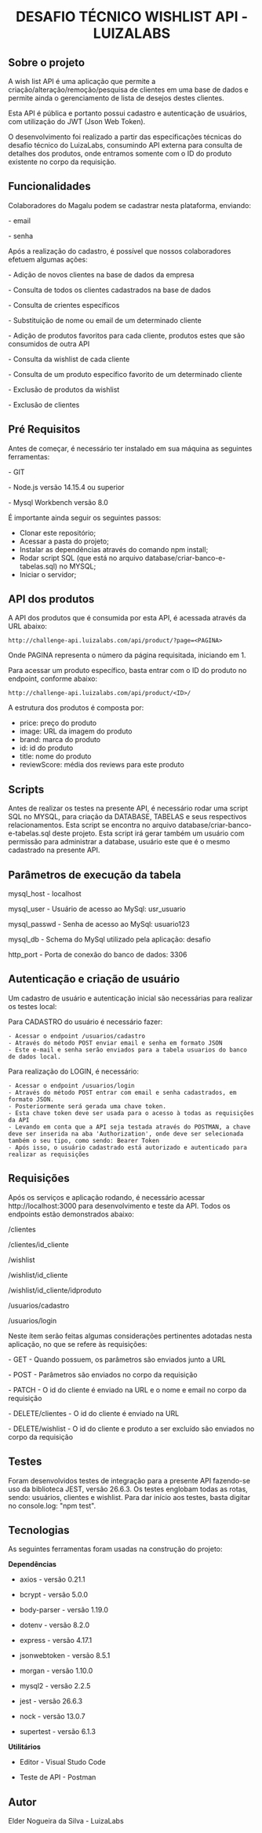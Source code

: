 <h1 align="center">DESAFIO TÉCNICO WISHLIST API - LUIZALABS</h1>

<h2>Sobre o projeto</h2>
<p>
A wish list API é uma aplicação que permite a criação/alteração/remoção/pesquisa de clientes em uma base de dados e permite ainda o gerenciamento de lista de desejos destes clientes.

Esta API é pública e portanto possui cadastro e autenticação de usuários, com utilização do JWT (Json Web Token). 

O desenvolvimento foi realizado a partir das especificações técnicas do desafio técnico do LuizaLabs, consumindo API externa para consulta de detalhes dos produtos, onde entramos somente com o ID do produto existente no corpo da requisição.
<p>

<h2>Funcionalidades</h2>
<p>
Colaboradores do Magalu podem se cadastrar nesta plataforma, enviando:
<p>- email </p>
<p>- senha </p>
<p>
<p>Após a realização do cadastro, é possível que nossos colaboradores efetuem algumas ações:<p>
<p>- Adição de novos clientes na base de dados da empresa </p>
<p>- Consulta de todos os clientes cadastrados na base de dados </p>
<p>- Consulta de crientes específicos </p>
<p>- Substituição de nome ou email de um determinado cliente </p>
<p>- Adição de produtos favoritos para cada cliente, produtos estes que são consumidos de outra API </p>
<p>- Consulta da wishlist de cada cliente </p>
<p>- Consulta de um produto específico favorito de um determinado cliente </p>
<p>- Exclusão de produtos da wishlist </p>
<p>- Exclusão de clientes </p>
<p>
<h2> Pré Requisitos </h2>
<p>Antes de começar, é necessário ter instalado em sua máquina as seguintes ferramentas:</p>

<p>- GIT</p>
<p>- Node.js versão 14.15.4 ou superior</p>
<p>- Mysql Workbench versão 8.0</p>

É importante ainda seguir os seguintes passos:
- Clonar este repositório;
- Acessar a pasta do projeto;
- Instalar as dependências através do comando npm install;
- Rodar script SQL (que está no arquivo database/criar-banco-e-tabelas.sql) no MYSQL;
- Iniciar o servidor;
<p>
<h2> API dos produtos </h2>
A API dos produtos que é consumida por esta API, é acessada através da URL abaixo:

```
http://challenge-api.luizalabs.com/api/product/?page=<PAGINA>
```
Onde PAGINA representa o número da página requisitada, iniciando em 1.

Para acessar um produto específico, basta entrar com o ID do produto no endpoint, conforme abaixo:

```
http://challenge-api.luizalabs.com/api/product/<ID>/
```

A estrutura dos produtos é composta por:
- price: preço do produto
- image: URL da imagem do produto
- brand: marca do produto
- id: id do produto
- title: nome do produto
- reviewScore: média dos reviews para este produto

<h2> Scripts </h2>
Antes de realizar os testes na presente API, é necessário rodar uma script SQL no MYSQL, para criação da DATABASE, TABELAS e seus respectivos relacionamentos. Esta script se encontra no arquivo database/criar-banco-e-tabelas.sql deste projeto. Esta script irá gerar também um usuário com permissão para administrar a database, usuário este que é o mesmo cadastrado na presente API.
<h2>Parâmetros de execução da tabela</h2>
<p>mysql_host - localhost </p>
<p>mysql_user - Usuário de acesso ao MySql:	usr_usuario </p>
<p>mysql_passwd - Senha de acesso ao MySql: usuario123 </p>
<p>mysql_db - Schema do MySql utilizado pela aplicação: desafio </p>
<p>http_port -	Porta de conexão do banco de dados: 3306 </p>

<h2> Autenticação e criação de usuário </h2>
Um cadastro de usuário e autenticação inicial são necessárias para realizar os testes local:

Para CADASTRO do usuário é necessário fazer:
```
- Acessar o endpoint /usuarios/cadastro
- Através do método POST enviar email e senha em formato JSON 
- Este e-mail e senha serão enviados para a tabela usuarios do banco de dados local.
```

Para realização do LOGIN, é necessário:

```
- Acessar o endpoint /usuarios/login
- Através do método POST entrar com email e senha cadastrados, em formato JSON. 
- Posteriormente será gerada uma chave token. 
- Esta chave token deve ser usada para o acesso à todas as requisições da API
- Levando em conta que a API seja testada através do POSTMAN, a chave deve ser inserida na aba 'Authorization', onde deve ser selecionada também o seu tipo, como sendo: Bearer Token
- Após isso, o usuário cadastrado está autorizado e autenticado para realizar as requisições
```

<h2> Requisições </h2>
Após os serviços e aplicação rodando, é necessário acessar http://localhost:3000 para desenvolvimento e teste da API. Todos os endpoints estão demonstrados abaixo:

<p>/clientes </p>
<p>/clientes/id_cliente </p>
<p>/wishlist </p>
<p>/wishlist/id_cliente </p>
<p>/wishlist/id_cliente/idproduto </p>
<p>/usuarios/cadastro </p>
<p>/usuarios/login </p>
<p>

<p>Neste ítem serão feitas algumas considerações pertinentes adotadas nesta aplicação, no que se refere às requisições:</p>
<p>- GET - Quando possuem, os parâmetros são enviados junto a URL </p>
<p>- POST - Parâmetros são enviados no corpo da requisição </p>
<p>- PATCH - O id do cliente é enviado na URL e o nome e email no corpo da requisição </p>
<p>- DELETE/clientes - O id do cliente é enviado na URL </p>
<p>- DELETE/wishlist - O id do cliente e produto a ser excluído são enviados no corpo da requisição </p>

<h2> Testes </h2>
Foram desenvolvidos testes de integração para a presente API fazendo-se uso da biblioteca JEST, versão 26.6.3. Os testes englobam todas as rotas, sendo: usuários, clientes e wishlist. 
Para dar início aos testes, basta digitar no console.log: "npm test".

<h2>Tecnologias</h2>
As seguintes ferramentas foram usadas na construção do projeto:

<p><b>Dependências</b></p>

- axios - versão 0.21.1 </p>
- bcrypt - versão 5.0.0 </p>
- body-parser - versão 1.19.0 </p>
- dotenv - versão 8.2.0 </p>
- express - versão 4.17.1 </p>
- jsonwebtoken - versão 8.5.1 </p>
- morgan - versão 1.10.0 </p>
- mysql2 - versão 2.2.5 </p>
- jest - versão 26.6.3  </p>
- nock - versão 13.0.7 </p>
- supertest - versão 6.1.3 </p>

</p>

<p><b>Utilitários</b></p> 

- Editor - Visual Studo Code </p>
- Teste de API - Postman </p>

<h2><b>Autor</b></h2>
<p>Elder Nogueira da Silva - LuizaLabs</p>
